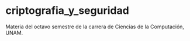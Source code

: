 # criptografia_y_seguridad
Materia del octavo semestre de la carrera de Ciencias de la Computación, UNAM.
